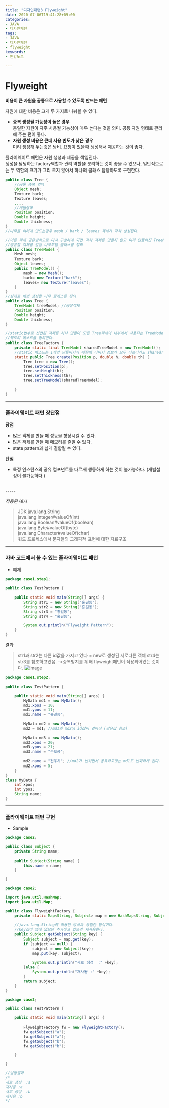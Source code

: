 ```yaml
---
title: "디자인패턴3 Flyweight"
date: 2020-07-06T19:41:28+09:00
categories:
- JAVA
- 디자인패턴
tags:
- JAVA
- 디자인패턴
- flyweight
keywords:
- 인강노트

---
```


<!--more-->
# Flyweight

**비용이 큰 자원을 공통으로 사용할 수 있도록 만드는 패턴**    

자원에 대한 비용은 크게 두 가지로 나눠볼 수 있다.
- **중복 생성될 가능성이 높은 경우**   
동일한 자원이 자주 사용될 가능성이 매우 높다는 것을 의미. 공통 자원 형태로 관리해 주는 편이 좋다.
- **자원 생성 비용은 큰데 사용 빈도가 낮은 경우**   
 미리 생성해 두는것은 낭비. 요청이 있을때 생성해서 제공하는 것이 좋다.
 
 플라이웨이트 패턴은 자원 생성과 제공을 책임진다.    
 생성을 담당하는 factory역할과 관리 역할을 분리하는 것이 좋을 수 있으나, 일반적으로는 두 역할의 크기가 그리 크지 않아서 하나의 클래스 담당하도록 구현한다.
```java
public class Tree {
	//공통 중복 영역
	Object mesh;
	Texture bark;
	Texture leaves;
	....
	//개별영역
	Position position;
	Double height;
	Double thickness;
}
//나무를 여러개 만드는경우 mesh / bark / leaves 객체가 각각 생성된다.
```
```java
//이를 객체 공유방식으로 다시 구성하게 되면 각각 객체를 만들지 않고 미리 만들어진 TreeModel을 사용하게 된다.
//공유할 객체를 감쌀 나무모델 클래스를 정의
public class TreeModel {
	Mesh mesh;
	Texture bark;
	Object leaves;
	public TreeModel() {
		mesh = new Mesh();
		bark= new Texture("bark");
		leaves= new Texture("leaves");
	}
}
//실제로 매번 생성할 나무 클래스를 정의
public class Tree {
	TreeModel treeModel; //공유객체
	Position position;
	Double height;
	Double thickness;
}
```

```java
//static변수로 선언된 객체를 하나 만들어 모든 Tree객체의 내부에서 사용되는 TreeModel에서 공유한다.
//팩토리 메소드를 정의한다.
public class TreeFactory {
	private static final TreeModel sharedTreeModel = new TreeModel();
	//static 메소드는 1개만 만들어지기 때문에 나머지 정보가 모두 다르더라도 sharedTreeModel은 1개로 고정
	static public Tree create(Position p, double h, double th) {
		Tree tree = new Tree();
		tree.setPosition(p);
		tree.setHeight(h);
		tree.setThickness(th);
		tree.setTreeModel(sharedTreeModel);
		
	}
}
```

------

### 플라이웨이트 패턴 장단점

**장점**
- 많은 객체를 만들 때 성능을 향상시킬 수 있다.
- 많은 객체를 만들 때 메모리를 줄일 수 있다.
- state pattern과 쉽게 결합될 수 있다.

**단점**
- 특정 인스턴스의 공유 컴포넌트를 다르게 행동하게 하는 것이 불가능하다. (개별설정이 불가능하다.)

<br/>
-----


*적용된 예시*
> JDK
> java.lang.String   
> java.lang.Integer#valueOf(int)   
> java.lang.Boolean#valueOf(boolean)   
> java.lang.Byte#valueOf(byte)   
> java.lang.Character#valueOf(char)   
>워드 프로세스에서 문자들의 그래픽적 표현에 대한 자료구조

-----

### 자바 코드에서 볼 수 있는 플라이웨이트 패턴
- 예제
```java
package case1.step1;

public class TestPattern {

	public static void main(String[] args) {
		String str1 = new String("홍길동");
		String str2 = new String("홍길동");
		String str3 = "홍길동";
		String str4 = "홍길동";

		System.out.println("Flyweight Pattern");
	}
}

```
결과 
> str1과 str2는 다른 id값을 가지고 있다 = new로 생성된 서로다른 객체 
> str4는 str3를 참조하고있음. ->중복방지를 위해 flyweight패턴이 적용되어있는 것이다.
![image](https://user-images.githubusercontent.com/28701069/86578512-e24ef580-bfb6-11ea-81a5-1cf9a39484fa.png)

```java
package case1.step2;

public class TestPattern {

	public static void main(String[] args) {
		MyData md1 = new MyData();
		md1.xpos = 10;
		md1.ypos = 11;
		md1.name = "홍길동";
		
		MyData md2 = new MyData();
		md2 = md1; //md1과 md2의 id값이 같아짐 (같은값 참조)
		
		MyData md3 = new MyData();
		md3.xpos = 20;
		md3.ypos = 21;
		md3.name = "손오공";
		
		md2.name = "전우치"; //md2가 변하면서 공유하고잇는 md1도 변화하게 된다.
		md2.xpos = 5;
	}
}
class MyData {
	int xpos;
	int ypos;
	String name;	
}
```


-----

### 플라이웨이트 패턴 구현

- Sample
```java
package case2;

public class Subject {
	private String name;
	
	public Subject(String name) {
		this.name = name;
	}

}
```
```java
package case2;

import java.util.HashMap;
import java.util.Map;

public class FlyweightFactory {
	private static Map<String, Subject> map = new HashMap<String, Subject>();
	
	//java.lang.String에 적용된 방식과 동일한 방식이다.
	//key값이 맵에 없으면 추가하고 있으면 재사용한다.
	public Subject getSubject(String key) {
		Subject subject = map.get(key);
		if (subject == null) {
			subject = new Subject(key);
			map.put(key, subject);
			
			System.out.println("새로 생성  :" +key);
		}else {
			System.out.println("재사용 :" +key);
		}
		return subject;
	}
}
```
```java
package case2;

public class TestPattern {

	public static void main(String[] args) {
		
		FlyweightFactory fw = new FlyweightFactory();
		fw.getSubject("a");
		fw.getSubject("a");
		fw.getSubject("b");
		fw.getSubject("b");

	}

}

//실행결과
/*
새로 생성  :a
재사용 :a
새로 생성  :b
재사용 :b
*/
```